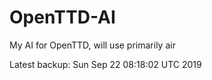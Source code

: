 # OpenTTD-AI
My AI for OpenTTD, will use primarily air

Latest backup: Sun Sep 22 08:18:02 UTC 2019
